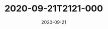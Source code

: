---
date: 2020-09-21
title: 2020-09-21T2121-000
hero: 2020/2020-09-21T2121-000.jpeg

# briefly describe the image…
alt: ''

# insert the closed caption text after the three-dash break…
# (include line-breaks, punctuation, and capitalization)
---